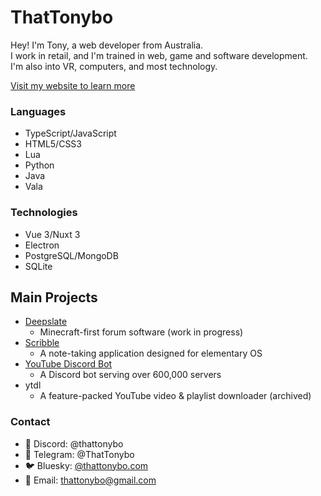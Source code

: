 # ThatTonybo
Hey! I'm Tony, a web developer from Australia.  
I work in retail, and I'm trained in web, game and software development.  
I'm also into VR, computers, and most technology.

[Visit my website to learn more](https://thattonybo.com)

### Languages
- TypeScript/JavaScript
- HTML5/CSS3
- Lua
- Python
- Java
- Vala

### Technologies
- Vue 3/Nuxt 3
- Electron
- PostgreSQL/MongoDB
- SQLite

## Main Projects
- [Deepslate](https://github.com/deepslate-dev)
  - Minecraft-first forum software (work in progress)
- [Scribble](https://github.com/ThatTonybo/scribble)
  - A note-taking application designed for elementary OS
- [YouTube Discord Bot](https://top.gg/bot/youtube)
  - A Discord bot serving over 600,000 servers
- ytdl
  - A feature-packed YouTube video & playlist downloader (archived)

### Contact
- 💬 Discord: @thattonybo
- 💬 Telegram: @ThatTonybo
- 🐦 Bluesky: [@thattonybo.com](https://bsky.app/profile/thattonybo.com)
- 📧 Email: [thattonybo@gmail.com](mailto:thattonybo@gmail.com)
